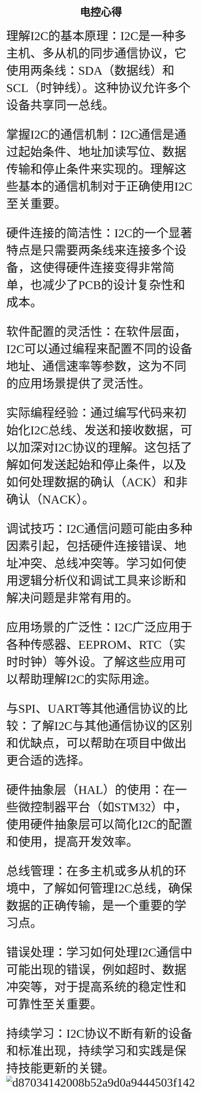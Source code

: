 # <center> 电控心得
<font face ="楷体" size=6>理解I2C的基本原理：I2C是一种多主机、多从机的同步通信协议，它使用两条线：SDA（数据线）和SCL（时钟线）。这种协议允许多个设备共享同一总线。

掌握I2C的通信机制：I2C通信是通过起始条件、地址加读写位、数据传输和停止条件来实现的。理解这些基本的通信机制对于正确使用I2C至关重要。

硬件连接的简洁性：I2C的一个显著特点是只需要两条线来连接多个设备，这使得硬件连接变得非常简单，也减少了PCB的设计复杂性和成本。

软件配置的灵活性：在软件层面，I2C可以通过编程来配置不同的设备地址、通信速率等参数，这为不同的应用场景提供了灵活性。

实际编程经验：通过编写代码来初始化I2C总线、发送和接收数据，可以加深对I2C协议的理解。这包括了解如何发送起始和停止条件，以及如何处理数据的确认（ACK）和非确认（NACK）。

调试技巧：I2C通信问题可能由多种因素引起，包括硬件连接错误、地址冲突、总线冲突等。学习如何使用逻辑分析仪和调试工具来诊断和解决问题是非常有用的。

应用场景的广泛性：I2C广泛应用于各种传感器、EEPROM、RTC（实时时钟）等外设。了解这些应用可以帮助理解I2C的实际用途。

与SPI、UART等其他通信协议的比较：了解I2C与其他通信协议的区别和优缺点，可以帮助在项目中做出更合适的选择。

硬件抽象层（HAL）的使用：在一些微控制器平台（如STM32）中，使用硬件抽象层可以简化I2C的配置和使用，提高开发效率。

总线管理：在多主机或多从机的环境中，了解如何管理I2C总线，确保数据的正确传输，是一个重要的学习点。

错误处理：学习如何处理I2C通信中可能出现的错误，例如超时、数据冲突等，对于提高系统的稳定性和可靠性至关重要。

持续学习：I2C协议不断有新的设备和标准出现，持续学习和实践是保持技能更新的关键。![d87034142008b52a9d0a9444503f142](https://github.com/user-attachments/assets/429a6ff6-15a4-46ba-90a7-989079fc8c02)
